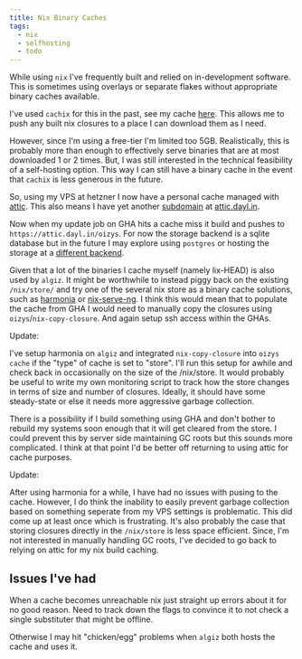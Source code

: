 ```yaml
---
title: Nix Binary Caches
tags:
  - nix
  - selfhosting
  - todo
---
```


While using `nix` I've frequently built and relied on in-development software.
This is sometimes using overlays or separate flakes without appropriate binary caches available.

I've used `cachix` for this in the past, see my cache [here](https://daylin.cachix.org).
This allows me to push any built nix closures to a place I can download them as I need.

However, since I'm using a free-tier I'm limited too 5GB.
Realistically, this is probably more than enough to effectively serve binaries that are at most downloaded 1 or 2 times.
But, I was still interested in the technical feasibility of a self-hosting option.
This way I can still have a binary cache in the event that `cachix` is less generous in the future.

So, using my VPS at hetzner I now have a personal cache managed with [attic](https://github.com/zhaofengli/attic).
This also means I have yet another [subdomain](mqnm-subdomains.md) at [attic.dayl.in](https://attic.dayl.in).

Now when my update job on GHA hits a cache miss it build and pushes to `https://attic.dayl.in/oizys`.
For now the storage backend is a sqlite database but in the future I may explore using `postgres` or hosting the storage at a [different backend][backend-ref].

Given that a lot of the binaries I cache myself (namely lix-HEAD) is also used by `algiz`.
It might be worthwhile to instead piggy back on the existing `/nix/store/` and try one of the several nix store as a binary cache solutions, such as [harmonia](https://github.com/nix-community/harmonia) or [nix-serve-ng](https://github.com/aristanetworks/nix-serve-ng).
I think this would mean that to populate the cache from GHA I would need to manually copy the closures using `oizys`/`nix-copy-closure`.
And again setup ssh access within the GHAs.

Update:

I've setup harmonia on `algiz` and integrated `nix-copy-closure` into `oizys cache` if the "type" of cache is set to "store".
I'll run this setup for awhile and check back in occasionally on the size of the /nix/store.
It would probably be useful to write my own monitoring script to track how the store changes in terms of size and number of closures.
Ideally, it should have some steady-state or else it needs more aggressive garbage collection.

There is a possibility if I build something using GHA and don't bother to rebuild my systems soon enough that it will get cleared from the store.
I could prevent this by server side maintaining GC roots but this sounds more complicated.
I think at that point I'd be better off returning to using attic for cache purposes.

Update:

After using harmonia for a while, I have had no issues with pusing to the cache.
However, I do think the inability to easily prevent garbage collection based on something seperate from my VPS settings is problematic.
This did come up at least once which is frustrating.
It's also probably the case that storing closures directly in the `/nix/store` is less space efficient.
Since, I'm not interested in manually handling GC roots, I've decided to go back to relying on attic for my nix build caching.

## Issues I've had

When a cache becomes unreachable nix just straight up errors about it for no good reason.
Need to track down the flags to convince it to not check a single substituter that might be offline.

Otherwise I may hit "chicken/egg" problems when `algiz` both hosts the cache and uses it.

[backend-ref]: https://lgug2z.com/articles/deploying-a-cloudflare-r2-backed-nix-binary-cache-attic-on-fly-io/
